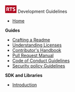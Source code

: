 <!-- docs/_sidebar.md -->
<img src="img/rts-logo.svg" alt="RTS" height="25"/> Development Guidelines
* [Home](/)

**Guides**

* [Crafting a Readme](/guides/README_GUIDE.md)
* [Understanding Licenses](/guides/LICENSE_GUIDE.md)
* [Contributor's Handbook](/guides/CONTRIBUTING_GUIDE.md)
* [Pull Request Manual](/guides/PULL_REQUEST_GUIDE.md)
* [Code of Conduct Guidelines](/guides/CODE_OF_CONDUCT_GUIDE.md)
* [Security policy Guidelines](/guides/SECURITY_GUIDE.md)

**SDK and Libraries**

* [Introduction](/sdks/INTRODUCTION.md)
